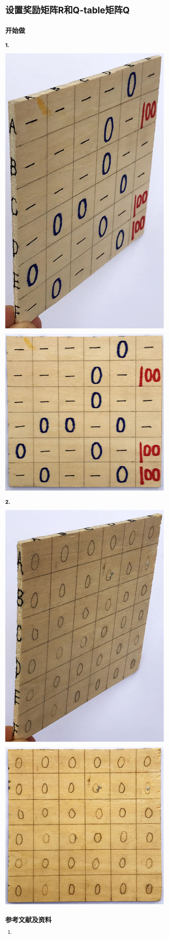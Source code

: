 # 设置奖励矩阵R和Q-table矩阵Q

## 开始做

### 1. 

![](/images/体验Q-Learning的基本原理/设置奖励矩阵R和Q-table矩阵Q/R-matrix-01.jpg)

![](/images/体验Q-Learning的基本原理/设置奖励矩阵R和Q-table矩阵Q/R-matrix-02.jpg)

### 2.

![](/images/体验Q-Learning的基本原理/设置奖励矩阵R和Q-table矩阵Q/Q-matrix-01.jpg)

![](/images/体验Q-Learning的基本原理/设置奖励矩阵R和Q-table矩阵Q/Q-matrix-02.jpg)

## 参考文献及资料

1. 
